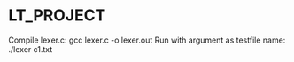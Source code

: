 # LT_PROJECT
Compile lexer.c:
  gcc lexer.c -o lexer.out
Run with argument as testfile name:
  ./lexer c1.txt
